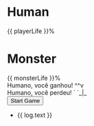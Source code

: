<!DOCTYPE html>
<head>
    <meta charset="UTF-8">
    <title>Human x Monster</title>
    <link rel="stylesheet" href="style.css">
    <link rel="preconnect" href="https://fonts.gstatic.com">
    <link href="https://fonts.googleapis.com/css2?family=Montserrat:wght@100&display=swap" rel="stylesheet">
    <script src="https://unpkg.com/vue"></script>
</head>
<body>
    <div id="app">
        <div class="panel scores">
            <div class="score">
                <h1>Human</h1>
                <div class="life-bar">
                    <div class="life" :class="{danger: playerLife < 20}" :style="{width: playerLife + '%'}"></div>
                </div>
                <div class="lifePerCenter">{{ playerLife }}%</div>
            </div>
            <div class="score">
                <h1>Monster</h1>
                <div class="life-bar">
                    <div class="life" :class="{danger: monsterLife < 20}" :style="{width: monsterLife + '%'}"></div>
                </div>
                <div class="lifePerCenter">{{ monsterLife }}%</div>
            </div>
        </div>
        <div v-if="hasResult" class="panel result">
            <div v-if="monsterLife == 0" class="win">Humano, você ganhou! ^^v</div>
            <div v-else class="lose">Humano, você perdeu! ´ `_|_</div>
        </div>
        <div class="panel buttons">
            <template v-if="running">
                <button @click="attack(false)" class="btn attack">Ataque</button>
                <button @click="attack(true)" class="btn especial-attack">Ataque Especial</button>
                <button @click="healAndHurt" class="btn heal">Curar</button>
                <button @click="running = false" class="btn give-up">Desistir</button>
            </template>
            <button v-else @click="startGame" class="btn new-game">Start Game</button>
        </div>
        <div v-if="logs.length" class="panel logs">
            <ul>
                <li v-for="log in logs" :class="log.cls" class="log"> {{ log.text }}</li>
            </ul>
        </div>
    </div>
    <script src="app.js"></script>
</body>
</html>